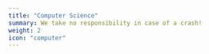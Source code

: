 ```yaml
---
title: "Computer Science"
summary: We take no responsibility in case of a crash!
weight: 2
icon: "computer"
---
```


